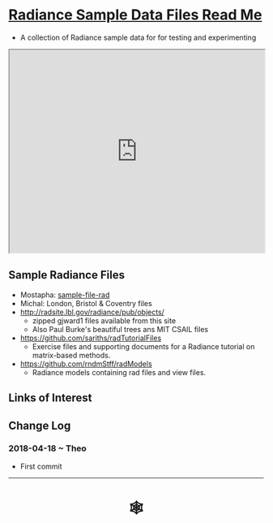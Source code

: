 <span style=display:none; >[You are now in a GitHub source code view - click this link to view Read Me file as a web page]( http://www.ladybug.tools/spider/#radiance-data-files/README.md "View file as a web page." ) </span>

# [Radiance Sample Data Files Read Me]( #radiance-data-files/README.md )

* A collection of Radiance sample data for for testing and experimenting

<iframe class=iframeReadMe src=https://www.ladybug.tools/spider/solar-rad-viewer/ width=100% height=400px >Iframes are not displayed on github.com</iframe>

## Sample Radiance Files


* Mostapha: [sample-file-rad]( #solar-well/radiance-data-files/sample-file.rad )
* Michal: London, Bristol & Coventry files
* <http://radsite.lbl.gov/radiance/pub/objects/>
	* zipped gjward1 files available from this site
	* Also Paul Burke's beautiful trees ans MIT CSAIL files
* <https://github.com/sariths/radTutorialFiles>
	* Exercise files and supporting documents for a Radiance tutorial on matrix-based methods.
* <https://github.com/rndmStff/radModels>
	* Radiance models containing rad files and view files.


## Links of Interest





## Change Log

### 2018-04-18 ~ Theo

* First commit

***

# <center title="hello!" ><a href=javascript:window.scrollTo(0,0); style=text-decoration:none; > &#x1f578; </a></center>

